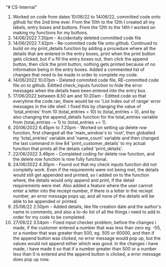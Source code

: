 "# CS-Internal"  
1. Worked on code from dates 10/06/22 to 14/06/22, committed code onto github for the 2nd time ever. From the 10th to the 12th I created all my labels, entry boxes and buttons. From the 12th to the 14th I worked on making my functions for my buttons.
2. 14/06/2022 7.30pm - Accidentally deleted committed code file
3. 14/06/2022 7.42pm - Re-commited code file onto github. Continued to build on my print_details function by adding a procedure where all the details that are entered in the entry boxes, print when the print button gets clicked, but if u fill the entry boxes out, then click the append button, then click the print button, nothing gets printed because of no information being in the entry boxes. Added a commented list of changes that need to be made in order to complete my code.
4. 14/06/2022 10.07pm - Deleted commited code file, RE-committed code file on to github. Editted check_inputs function to hide the error messages when the details have been entered into the entry box.
5. 17/06/2022 between 8.50 am and 10:20am - Editted code so that everytime the code ran, there would be no 'List Index out of range' error messages in the idle shell. I fixed this by changing the value of 'total_entries' from 10 (total_entries = 10) to (total_entries = 0), and by also changing the append_details function for the total_entries variable from (total_entries -= 1) to (total_entries += 1). 
6. 20/06/2022 6.45pm to 7.20pm - Worked on setting up delete row function, first changed all the 'main_window's to 'root', then globalled my 'total_entries' variable and 'name_count' variable and then changed the last command in line 84 'print_customer_details' to my actual function that prints all the details called 'print_details'. 
7. 22/06/2022 3.46pm - Completed coding for delete row function, and the delete row function is now fully functional.
8. 24/06/2022 4.30pm - Found out that my check inputs function did not completly work. Even if the requiremnts were not being met, the details would still get appended and printed, so I added on to the function where, the details would only append and print, if the detail requirements were met. Also added a feature where the user cannot enter a letter into the reciept number, if there is a letter in the reciept number, an error message pops up, and all none of the details will be able to be appended or printed.
9. 25/06/22 2.50pm - Added details, like file creation date and the author's name in comments, and also a to-do list of all the things i need to add in order for my code to be completed.
10. 27/06/22 3.54pm - Fixed input checker problem, before the changes i made, if the customer entered a number that was less than zero eg. -55, or a number that was greater than 500, eg. 505 or 60000, and then if the append button was clicked, no error message would pop up, but the values would not append either which was good. In the changes i have made, i have made it so that if a number greater than 500 or a number less than 0 is entered and the append button is clicked, a error message does pop up now.
